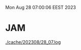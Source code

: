 Mon Aug 28 07:00:06 EEST 2023
# JAM
<a href='./cache/202308/28_07.log'>./cache/202308/28_07.log</a>
